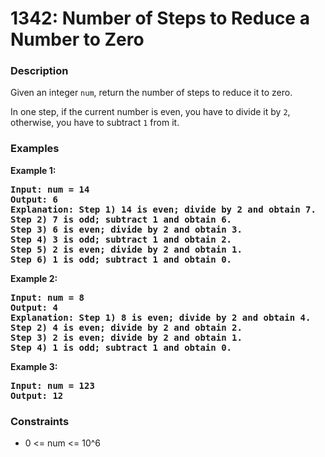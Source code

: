 # 1342: Number of Steps to Reduce a Number to Zero

### Description

Given an integer <code>num</code>, return the number of steps to reduce it to zero.

In one step, if the current number is even, you have to divide it by <code>2</code>, otherwise, you have to subtract <code>1</code> from it.

### Examples

<p><strong>Example 1:</strong></p>

<pre><strong>Input: num = 14</strong>
<strong>Output: 6</strong>
<strong>Explanation: Step 1) 14 is even; divide by 2 and obtain 7. 
Step 2) 7 is odd; subtract 1 and obtain 6.
Step 3) 6 is even; divide by 2 and obtain 3. 
Step 4) 3 is odd; subtract 1 and obtain 2. 
Step 5) 2 is even; divide by 2 and obtain 1. 
Step 6) 1 is odd; subtract 1 and obtain 0.</strong>
</pre>

<p><strong>Example 2:</strong></p>

<pre><strong>Input: num = 8</strong>
<strong>Output: 4</strong>
<strong>Explanation: Step 1) 8 is even; divide by 2 and obtain 4. 
Step 2) 4 is even; divide by 2 and obtain 2. 
Step 3) 2 is even; divide by 2 and obtain 1. 
Step 4) 1 is odd; subtract 1 and obtain 0.</strong>
</pre>

<p><strong>Example 3:</strong></p>

<pre><strong>Input: num = 123</strong>
<strong>Output: 12</strong>
</pre>

### Constraints

<ul>
	<li>0 <= num <= 10^6</li>
</ul>
